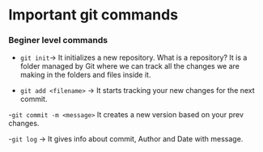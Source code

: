 # Important git commands

### Beginer level commands

- `git init`-> It initializes a new repository. What is a repository? It is a folder managed by Git where we can track all the changes we are making in the folders and files inside it. 

- `git add <filename>` -> It starts tracking your new changes for the next commit.

-`git commit -m <message>` It creates a new version based on your prev changes.

-`git log` -> It gives info about commit, Author and Date with message.